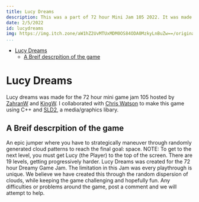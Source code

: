 ```yaml
---
title: Lucy Dreams
description: This was a part of 72 hour Mini Jam 105 2022. It was made using C++ and SDL2.
date: 2/5/2022
id: lucydreams
img: https://img.itch.zone/aW1hZ2UvMTUxMDM0OS84ODA0MzkyLnBuZw==/original/mWe0Qs.png
...
```

- [Lucy Dreams](#lucy-dreams)
  - [A Breif descrpition of the game](#a-breif-descrpition-of-the-game)

# Lucy Dreams

Lucy dreams was made for the 72 hour mini game jam 105 hosted by [ZahranW](https://zahranworrell.itch.io) and [KingW](https://kingw.itch.io). I collaborated with [Chris Watson](https://github.com/CodingPluto) to make this game using C++ and [SLD2](https://www.libsdl.org), a media/graphics libary.

## A Breif descrpition of the game

An epic jumper where you have to strategically maneuver through randomly generated cloud patterns to reach the final goal: space.
NOTE: To get to the next level, you must get Lucy (the Player) to the top of the screen. There are 19 levels, getting progressively harder.
Lucy Dreams was created for the 72 hour Dreamy Game Jam. The limitation in this Jam was every playthrough is unique. We believe we have created this through the random dispersion of clouds, while keeping the game challenging and hopefully fun.
Any difficulties or problems around the game, post a comment and we will attempt to help.